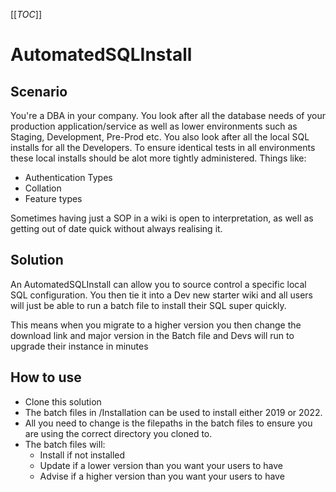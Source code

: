 [[_TOC_]]
# AutomatedSQLInstall
## Scenario
You're a DBA in your company. You look after all the database needs of your production application/service as well as lower environments such as Staging, Development, Pre-Prod etc. You also look after all the local SQL installs for all the Developers. To ensure identical tests in all environments these local installs should be alot more tightly administered. Things like:
* Authentication Types
* Collation
* Feature types

Sometimes having just a SOP in a wiki is open to interpretation, as well as getting out of date quick without always realising it. 

## Solution
An AutomatedSQLInstall can allow you to source control a specific local SQL configuration. You then tie it into a Dev new starter wiki and all users will just be able to run a batch file to install their SQL super quickly. 

This means when you migrate to a higher version you then change the download link and major version in the Batch file and Devs will run to upgrade their instance in minutes

## How to use
* Clone this solution
* The batch files in /Installation can be used to install either 2019 or 2022.
* All you need to change is the filepaths in the batch files to ensure you are using the correct directory you cloned to. 
* The batch files will:
   * Install if not installed
   * Update if a lower version than you want your users to have
   * Advise if a higher version than you want your users to have